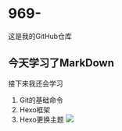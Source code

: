 # 969-
这是我的GitHub仓库
## 今天学习了MarkDown
接下来我还会学习
1. Git的基础命令
2. Hexo框架
3. Hexo更换主题
![](https://qgt-style.oss-cn-hangzhou.aliyuncs.com/newcoursep4/g1/g1-2-2/tenor.gif)
